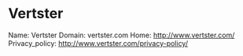 
# Vertster

Name: Vertster
Domain: vertster.com
Home: http://www.vertster.com/
Privacy_policy: http://www.vertster.com/privacy-policy/
